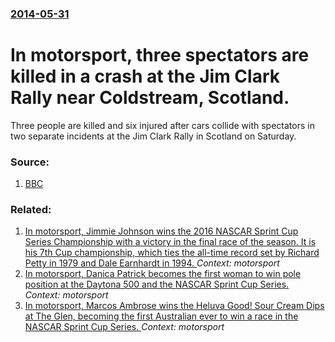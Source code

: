 ### [2014-05-31](/news/2014/05/31/index.md)

# In motorsport, three spectators are killed in a crash at the Jim Clark Rally near Coldstream, Scotland. 

Three people are killed and six injured after cars collide with spectators in two separate incidents at the Jim Clark Rally in Scotland on Saturday.


### Source:

1. [BBC](http://www.bbc.co.uk/news/uk-scotland-27651504)

### Related:

1. [In motorsport, Jimmie Johnson wins the 2016 NASCAR Sprint Cup Series Championship with a victory in the final race of the season. It is his 7th Cup championship, which ties the all-time record set by Richard Petty in 1979 and Dale Earnhardt in 1994. ](/news/2016/11/20/in-motorsport-jimmie-johnson-wins-the-2016-nascar-sprint-cup-series-championship-with-a-victory-in-the-final-race-of-the-season-it-is-his.md) _Context: motorsport_
2. [In motorsport, Danica Patrick becomes the first woman to win pole position at the Daytona 500 and the NASCAR Sprint Cup Series. ](/news/2013/02/17/in-motorsport-danica-patrick-becomes-the-first-woman-to-win-pole-position-at-the-daytona-500-and-the-nascar-sprint-cup-series.md) _Context: motorsport_
3. [In motorsport, Marcos Ambrose wins the Heluva Good! Sour Cream Dips at The Glen, becoming the first Australian ever to win a race in the NASCAR  Sprint Cup Series. ](/news/2011/08/15/in-motorsport-marcos-ambrose-wins-the-heluva-good-sour-cream-dips-at-the-glen-becoming-the-first-australian-ever-to-win-a-race-in-the-nas.md) _Context: motorsport_

